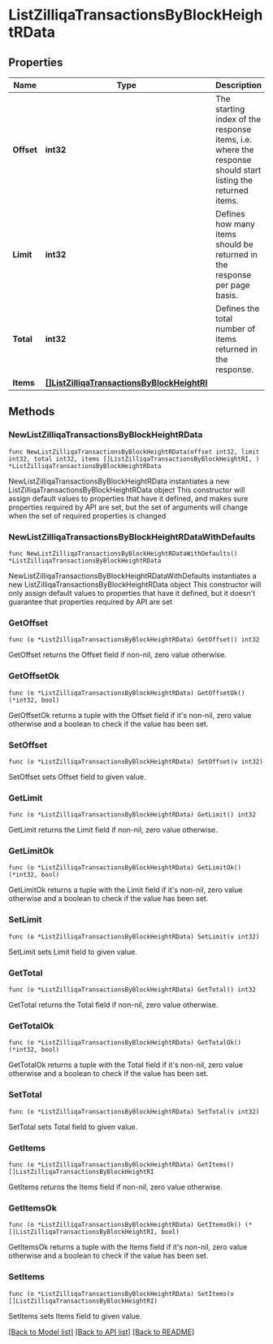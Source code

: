 # ListZilliqaTransactionsByBlockHeightRData

## Properties

Name | Type | Description | Notes
------------ | ------------- | ------------- | -------------
**Offset** | **int32** | The starting index of the response items, i.e. where the response should start listing the returned items. | 
**Limit** | **int32** | Defines how many items should be returned in the response per page basis. | 
**Total** | **int32** | Defines the total number of items returned in the response. | 
**Items** | [**[]ListZilliqaTransactionsByBlockHeightRI**](ListZilliqaTransactionsByBlockHeightRI.md) |  | 

## Methods

### NewListZilliqaTransactionsByBlockHeightRData

`func NewListZilliqaTransactionsByBlockHeightRData(offset int32, limit int32, total int32, items []ListZilliqaTransactionsByBlockHeightRI, ) *ListZilliqaTransactionsByBlockHeightRData`

NewListZilliqaTransactionsByBlockHeightRData instantiates a new ListZilliqaTransactionsByBlockHeightRData object
This constructor will assign default values to properties that have it defined,
and makes sure properties required by API are set, but the set of arguments
will change when the set of required properties is changed

### NewListZilliqaTransactionsByBlockHeightRDataWithDefaults

`func NewListZilliqaTransactionsByBlockHeightRDataWithDefaults() *ListZilliqaTransactionsByBlockHeightRData`

NewListZilliqaTransactionsByBlockHeightRDataWithDefaults instantiates a new ListZilliqaTransactionsByBlockHeightRData object
This constructor will only assign default values to properties that have it defined,
but it doesn't guarantee that properties required by API are set

### GetOffset

`func (o *ListZilliqaTransactionsByBlockHeightRData) GetOffset() int32`

GetOffset returns the Offset field if non-nil, zero value otherwise.

### GetOffsetOk

`func (o *ListZilliqaTransactionsByBlockHeightRData) GetOffsetOk() (*int32, bool)`

GetOffsetOk returns a tuple with the Offset field if it's non-nil, zero value otherwise
and a boolean to check if the value has been set.

### SetOffset

`func (o *ListZilliqaTransactionsByBlockHeightRData) SetOffset(v int32)`

SetOffset sets Offset field to given value.


### GetLimit

`func (o *ListZilliqaTransactionsByBlockHeightRData) GetLimit() int32`

GetLimit returns the Limit field if non-nil, zero value otherwise.

### GetLimitOk

`func (o *ListZilliqaTransactionsByBlockHeightRData) GetLimitOk() (*int32, bool)`

GetLimitOk returns a tuple with the Limit field if it's non-nil, zero value otherwise
and a boolean to check if the value has been set.

### SetLimit

`func (o *ListZilliqaTransactionsByBlockHeightRData) SetLimit(v int32)`

SetLimit sets Limit field to given value.


### GetTotal

`func (o *ListZilliqaTransactionsByBlockHeightRData) GetTotal() int32`

GetTotal returns the Total field if non-nil, zero value otherwise.

### GetTotalOk

`func (o *ListZilliqaTransactionsByBlockHeightRData) GetTotalOk() (*int32, bool)`

GetTotalOk returns a tuple with the Total field if it's non-nil, zero value otherwise
and a boolean to check if the value has been set.

### SetTotal

`func (o *ListZilliqaTransactionsByBlockHeightRData) SetTotal(v int32)`

SetTotal sets Total field to given value.


### GetItems

`func (o *ListZilliqaTransactionsByBlockHeightRData) GetItems() []ListZilliqaTransactionsByBlockHeightRI`

GetItems returns the Items field if non-nil, zero value otherwise.

### GetItemsOk

`func (o *ListZilliqaTransactionsByBlockHeightRData) GetItemsOk() (*[]ListZilliqaTransactionsByBlockHeightRI, bool)`

GetItemsOk returns a tuple with the Items field if it's non-nil, zero value otherwise
and a boolean to check if the value has been set.

### SetItems

`func (o *ListZilliqaTransactionsByBlockHeightRData) SetItems(v []ListZilliqaTransactionsByBlockHeightRI)`

SetItems sets Items field to given value.



[[Back to Model list]](../README.md#documentation-for-models) [[Back to API list]](../README.md#documentation-for-api-endpoints) [[Back to README]](../README.md)


